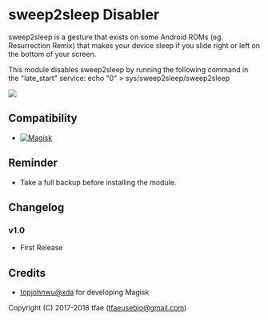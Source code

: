 sweep2sleep Disabler
==========

sweep2sleep is a gesture that exists on some Android ROMs (eg. Resurrection Remix) that makes your device sleep if you slide right or left on the bottom of your screen.

This module disables sweep2sleep by running the following command in the "late_start" service:
echo "0" > sys/sweep2sleep/sweep2sleep

<a href="https://forum.xda-developers.com/apps/magisk/magisk-sweep2sleep-disabler-t3681631"><img src="https://img.shields.io/badge/XDA-Thread-orange.svg"></a>


## Compatibility
* [![Magisk](https://img.shields.io/badge/Magisk-v17%2B-brightgreen.svg)](https://forum.xda-developers.com/apps/magisk/official-magisk-v7-universal-systemless-t3473445)


## Reminder
* Take a full backup before installing the module.


## Changelog
### v1.0
* First Release


## Credits
* <a href="https://forum.xda-developers.com/member.php?u=4470081">topjohnwu@xda</a> for developing Magisk


Copyright (C) 2017-2018 tfae (tfaeusebio@gmail.com)
